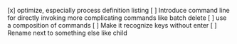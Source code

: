 [x] optimize, especially process definition listing
[ ] Introduce command line for directly invoking more complicating commands
    like batch delete
[ ] use a composition of commands
[ ] Make it recognize keys without enter
[ ] Rename next to something else like child
